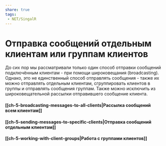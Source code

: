 ```yaml
---
share: true
tags:
 - NET/SingalR
---
```

# Отправка сообщений отдельным клиентам или группам клиентов
До сих пор мы рассматривали только один способ отправки сообщений подключённым клиентам - при помощи широковещания (broadcasting). Однако, это не единственный способ отправлять сообщения - также их можно отправлять отдельным клиентам, сгруппировать клиентов в группы и отправлять сообщения группам. Также можно исключить из широковещательной рассылки отправившего сообщение клиента.
#### [[ch-5-broadcasting-messages-to-all-clients|Рассылка сообщений всем клиентам]]
#### [[ch-5-sending-messages-to-specific-clients|Отправка сообщений отдельным клиентам]]
#### [[ch-5-working-with-client-groups|Работа с группами клиентов]]